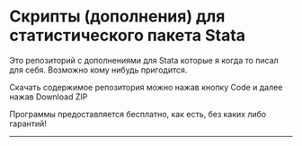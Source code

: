 <h1>Скрипты (дополнения) для статистического пакета Stata</h1>
<p>Это репозиторий с дополнениями для Stata которые я когда то писал для себя. Возможно кому нибудь пригодится.</p>
<p>Скачать содержимое репозитория можно нажав кнопку Code и далее нажав Download ZIP</p>
<p>Программы предоставляется бесплатно, как есть, без каких либо гарантий!</p>
<hr>
